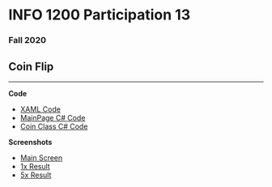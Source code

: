 # INFO 1200 Participation 13
### Fall 2020

## Coin Flip

--- 
**Code**
 - [XAML Code](https://github.com/iingles/iiCoinFlip/blob/master/iiCoinFlip/MainPage.xaml)
 - [MainPage C# Code](https://github.com/iingles/iiCoinFlip/blob/master/iiCoinFlip/MainPage.xaml.cs)
 - [Coin Class C# Code](https://github.com/iingles/iiCoinFlip/blob/master/iiCoinFlip/Coin.cs)

**Screenshots**
 - [Main Screen](https://github.com/iingles/iiCoinFlip/blob/master/main-screen.jpg)
 - [1x Result](https://github.com/iingles/iiCoinFlip/blob/master/1x-result.jpg)
 - [5x Result](https://github.com/iingles/iiCoinFlip/blob/master/5x-results.jpg)

